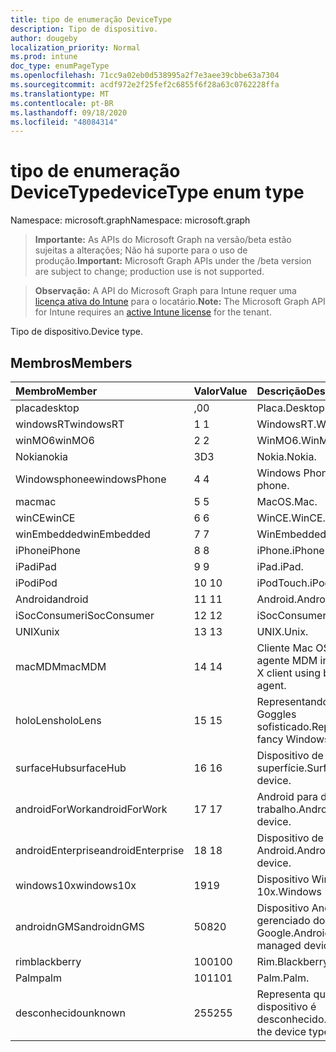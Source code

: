 ```yaml
---
title: tipo de enumeração DeviceType
description: Tipo de dispositivo.
author: dougeby
localization_priority: Normal
ms.prod: intune
doc_type: enumPageType
ms.openlocfilehash: 71cc9a02eb0d538995a2f7e3aee39cbbe63a7304
ms.sourcegitcommit: acdf972e2f25fef2c6855f6f28a63c0762228ffa
ms.translationtype: MT
ms.contentlocale: pt-BR
ms.lasthandoff: 09/18/2020
ms.locfileid: "48084314"
---
```

# <a name="devicetype-enum-type"></a><span data-ttu-id="8ee94-103">tipo de enumeração DeviceType</span><span class="sxs-lookup"><span data-stu-id="8ee94-103">deviceType enum type</span></span>

<span data-ttu-id="8ee94-104">Namespace: microsoft.graph</span><span class="sxs-lookup"><span data-stu-id="8ee94-104">Namespace: microsoft.graph</span></span>

> <span data-ttu-id="8ee94-105">**Importante:** As APIs do Microsoft Graph na versão/beta estão sujeitas a alterações; Não há suporte para o uso de produção.</span><span class="sxs-lookup"><span data-stu-id="8ee94-105">**Important:** Microsoft Graph APIs under the /beta version are subject to change; production use is not supported.</span></span>

> <span data-ttu-id="8ee94-106">**Observação:** A API do Microsoft Graph para Intune requer uma [licença ativa do Intune](https://go.microsoft.com/fwlink/?linkid=839381) para o locatário.</span><span class="sxs-lookup"><span data-stu-id="8ee94-106">**Note:** The Microsoft Graph API for Intune requires an [active Intune license](https://go.microsoft.com/fwlink/?linkid=839381) for the tenant.</span></span>

<span data-ttu-id="8ee94-107">Tipo de dispositivo.</span><span class="sxs-lookup"><span data-stu-id="8ee94-107">Device type.</span></span>

## <a name="members"></a><span data-ttu-id="8ee94-108">Membros</span><span class="sxs-lookup"><span data-stu-id="8ee94-108">Members</span></span>
|<span data-ttu-id="8ee94-109">Membro</span><span class="sxs-lookup"><span data-stu-id="8ee94-109">Member</span></span>|<span data-ttu-id="8ee94-110">Valor</span><span class="sxs-lookup"><span data-stu-id="8ee94-110">Value</span></span>|<span data-ttu-id="8ee94-111">Descrição</span><span class="sxs-lookup"><span data-stu-id="8ee94-111">Description</span></span>|
|:---|:---|:---|
|<span data-ttu-id="8ee94-112">placa</span><span class="sxs-lookup"><span data-stu-id="8ee94-112">desktop</span></span>|<span data-ttu-id="8ee94-113">,0</span><span class="sxs-lookup"><span data-stu-id="8ee94-113">0</span></span>|<span data-ttu-id="8ee94-114">Placa.</span><span class="sxs-lookup"><span data-stu-id="8ee94-114">Desktop.</span></span>|
|<span data-ttu-id="8ee94-115">windowsRT</span><span class="sxs-lookup"><span data-stu-id="8ee94-115">windowsRT</span></span>|<span data-ttu-id="8ee94-116">1 </span><span class="sxs-lookup"><span data-stu-id="8ee94-116">1</span></span>|<span data-ttu-id="8ee94-117">WindowsRT.</span><span class="sxs-lookup"><span data-stu-id="8ee94-117">WindowsRT.</span></span>|
|<span data-ttu-id="8ee94-118">winMO6</span><span class="sxs-lookup"><span data-stu-id="8ee94-118">winMO6</span></span>|<span data-ttu-id="8ee94-119">2 </span><span class="sxs-lookup"><span data-stu-id="8ee94-119">2</span></span>|<span data-ttu-id="8ee94-120">WinMO6.</span><span class="sxs-lookup"><span data-stu-id="8ee94-120">WinMO6.</span></span>|
|<span data-ttu-id="8ee94-121">Nokia</span><span class="sxs-lookup"><span data-stu-id="8ee94-121">nokia</span></span>|<span data-ttu-id="8ee94-122">3D</span><span class="sxs-lookup"><span data-stu-id="8ee94-122">3</span></span>|<span data-ttu-id="8ee94-123">Nokia.</span><span class="sxs-lookup"><span data-stu-id="8ee94-123">Nokia.</span></span>|
|<span data-ttu-id="8ee94-124">Windowsphonee</span><span class="sxs-lookup"><span data-stu-id="8ee94-124">windowsPhone</span></span>|<span data-ttu-id="8ee94-125">4 </span><span class="sxs-lookup"><span data-stu-id="8ee94-125">4</span></span>|<span data-ttu-id="8ee94-126">Windows Phone.</span><span class="sxs-lookup"><span data-stu-id="8ee94-126">Windows phone.</span></span>|
|<span data-ttu-id="8ee94-127">mac</span><span class="sxs-lookup"><span data-stu-id="8ee94-127">mac</span></span>|<span data-ttu-id="8ee94-128">5 </span><span class="sxs-lookup"><span data-stu-id="8ee94-128">5</span></span>|<span data-ttu-id="8ee94-129">MacOS.</span><span class="sxs-lookup"><span data-stu-id="8ee94-129">Mac.</span></span>|
|<span data-ttu-id="8ee94-130">winCE</span><span class="sxs-lookup"><span data-stu-id="8ee94-130">winCE</span></span>|<span data-ttu-id="8ee94-131">6 </span><span class="sxs-lookup"><span data-stu-id="8ee94-131">6</span></span>|<span data-ttu-id="8ee94-132">WinCE.</span><span class="sxs-lookup"><span data-stu-id="8ee94-132">WinCE.</span></span>|
|<span data-ttu-id="8ee94-133">winEmbedded</span><span class="sxs-lookup"><span data-stu-id="8ee94-133">winEmbedded</span></span>|<span data-ttu-id="8ee94-134">7 </span><span class="sxs-lookup"><span data-stu-id="8ee94-134">7</span></span>|<span data-ttu-id="8ee94-135">WinEmbedded.</span><span class="sxs-lookup"><span data-stu-id="8ee94-135">WinEmbedded.</span></span>|
|<span data-ttu-id="8ee94-136">iPhone</span><span class="sxs-lookup"><span data-stu-id="8ee94-136">iPhone</span></span>|<span data-ttu-id="8ee94-137">8 </span><span class="sxs-lookup"><span data-stu-id="8ee94-137">8</span></span>|<span data-ttu-id="8ee94-138">iPhone.</span><span class="sxs-lookup"><span data-stu-id="8ee94-138">iPhone.</span></span>|
|<span data-ttu-id="8ee94-139">iPad</span><span class="sxs-lookup"><span data-stu-id="8ee94-139">iPad</span></span>|<span data-ttu-id="8ee94-140">9 </span><span class="sxs-lookup"><span data-stu-id="8ee94-140">9</span></span>|<span data-ttu-id="8ee94-141">iPad.</span><span class="sxs-lookup"><span data-stu-id="8ee94-141">iPad.</span></span>|
|<span data-ttu-id="8ee94-142">iPod</span><span class="sxs-lookup"><span data-stu-id="8ee94-142">iPod</span></span>|<span data-ttu-id="8ee94-143">10 </span><span class="sxs-lookup"><span data-stu-id="8ee94-143">10</span></span>|<span data-ttu-id="8ee94-144">iPodTouch.</span><span class="sxs-lookup"><span data-stu-id="8ee94-144">iPodTouch.</span></span>|
|<span data-ttu-id="8ee94-145">Android</span><span class="sxs-lookup"><span data-stu-id="8ee94-145">android</span></span>|<span data-ttu-id="8ee94-146">11 </span><span class="sxs-lookup"><span data-stu-id="8ee94-146">11</span></span>|<span data-ttu-id="8ee94-147">Android.</span><span class="sxs-lookup"><span data-stu-id="8ee94-147">Android.</span></span>|
|<span data-ttu-id="8ee94-148">iSocConsumer</span><span class="sxs-lookup"><span data-stu-id="8ee94-148">iSocConsumer</span></span>|<span data-ttu-id="8ee94-149">12 </span><span class="sxs-lookup"><span data-stu-id="8ee94-149">12</span></span>|<span data-ttu-id="8ee94-150">iSocConsumer.</span><span class="sxs-lookup"><span data-stu-id="8ee94-150">iSocConsumer.</span></span>|
|<span data-ttu-id="8ee94-151">UNIX</span><span class="sxs-lookup"><span data-stu-id="8ee94-151">unix</span></span>|<span data-ttu-id="8ee94-152">13 </span><span class="sxs-lookup"><span data-stu-id="8ee94-152">13</span></span>|<span data-ttu-id="8ee94-153">UNIX.</span><span class="sxs-lookup"><span data-stu-id="8ee94-153">Unix.</span></span>|
|<span data-ttu-id="8ee94-154">macMDM</span><span class="sxs-lookup"><span data-stu-id="8ee94-154">macMDM</span></span>|<span data-ttu-id="8ee94-155">14 </span><span class="sxs-lookup"><span data-stu-id="8ee94-155">14</span></span>|<span data-ttu-id="8ee94-156">Cliente Mac OS X usando o agente MDM interno.</span><span class="sxs-lookup"><span data-stu-id="8ee94-156">Mac OS X client using built in MDM agent.</span></span>|
|<span data-ttu-id="8ee94-157">holoLens</span><span class="sxs-lookup"><span data-stu-id="8ee94-157">holoLens</span></span>|<span data-ttu-id="8ee94-158">15 </span><span class="sxs-lookup"><span data-stu-id="8ee94-158">15</span></span>|<span data-ttu-id="8ee94-159">Representando o Windows 10 Goggles sofisticado.</span><span class="sxs-lookup"><span data-stu-id="8ee94-159">Representing the fancy Windows 10 goggles.</span></span>|
|<span data-ttu-id="8ee94-160">surfaceHub</span><span class="sxs-lookup"><span data-stu-id="8ee94-160">surfaceHub</span></span>|<span data-ttu-id="8ee94-161">16 </span><span class="sxs-lookup"><span data-stu-id="8ee94-161">16</span></span>|<span data-ttu-id="8ee94-162">Dispositivo de HUB de superfície.</span><span class="sxs-lookup"><span data-stu-id="8ee94-162">Surface HUB device.</span></span>|
|<span data-ttu-id="8ee94-163">androidForWork</span><span class="sxs-lookup"><span data-stu-id="8ee94-163">androidForWork</span></span>|<span data-ttu-id="8ee94-164">17 </span><span class="sxs-lookup"><span data-stu-id="8ee94-164">17</span></span>|<span data-ttu-id="8ee94-165">Android para dispositivo de trabalho.</span><span class="sxs-lookup"><span data-stu-id="8ee94-165">Android for work device.</span></span>|
|<span data-ttu-id="8ee94-166">androidEnterprise</span><span class="sxs-lookup"><span data-stu-id="8ee94-166">androidEnterprise</span></span>|<span data-ttu-id="8ee94-167">18 </span><span class="sxs-lookup"><span data-stu-id="8ee94-167">18</span></span>|<span data-ttu-id="8ee94-168">Dispositivo de empresa Android.</span><span class="sxs-lookup"><span data-stu-id="8ee94-168">Android enterprise device.</span></span>|
|<span data-ttu-id="8ee94-169">windows10x</span><span class="sxs-lookup"><span data-stu-id="8ee94-169">windows10x</span></span>|<span data-ttu-id="8ee94-170">19</span><span class="sxs-lookup"><span data-stu-id="8ee94-170">19</span></span>|<span data-ttu-id="8ee94-171">Dispositivo Windows 10x.</span><span class="sxs-lookup"><span data-stu-id="8ee94-171">Windows 10x device.</span></span>|
|<span data-ttu-id="8ee94-172">androidnGMS</span><span class="sxs-lookup"><span data-stu-id="8ee94-172">androidnGMS</span></span>|<span data-ttu-id="8ee94-173">508</span><span class="sxs-lookup"><span data-stu-id="8ee94-173">20</span></span>|<span data-ttu-id="8ee94-174">Dispositivo Android não gerenciado do Google.</span><span class="sxs-lookup"><span data-stu-id="8ee94-174">Android non Google managed device.</span></span>|
|<span data-ttu-id="8ee94-175">rim</span><span class="sxs-lookup"><span data-stu-id="8ee94-175">blackberry</span></span>|<span data-ttu-id="8ee94-176">100</span><span class="sxs-lookup"><span data-stu-id="8ee94-176">100</span></span>|<span data-ttu-id="8ee94-177">Rim.</span><span class="sxs-lookup"><span data-stu-id="8ee94-177">Blackberry.</span></span>|
|<span data-ttu-id="8ee94-178">Palm</span><span class="sxs-lookup"><span data-stu-id="8ee94-178">palm</span></span>|<span data-ttu-id="8ee94-179">101</span><span class="sxs-lookup"><span data-stu-id="8ee94-179">101</span></span>|<span data-ttu-id="8ee94-180">Palm.</span><span class="sxs-lookup"><span data-stu-id="8ee94-180">Palm.</span></span>|
|<span data-ttu-id="8ee94-181">desconhecido</span><span class="sxs-lookup"><span data-stu-id="8ee94-181">unknown</span></span>|<span data-ttu-id="8ee94-182">255</span><span class="sxs-lookup"><span data-stu-id="8ee94-182">255</span></span>|<span data-ttu-id="8ee94-183">Representa que o tipo de dispositivo é desconhecido.</span><span class="sxs-lookup"><span data-stu-id="8ee94-183">Represents that the device type is unknown.</span></span>|






